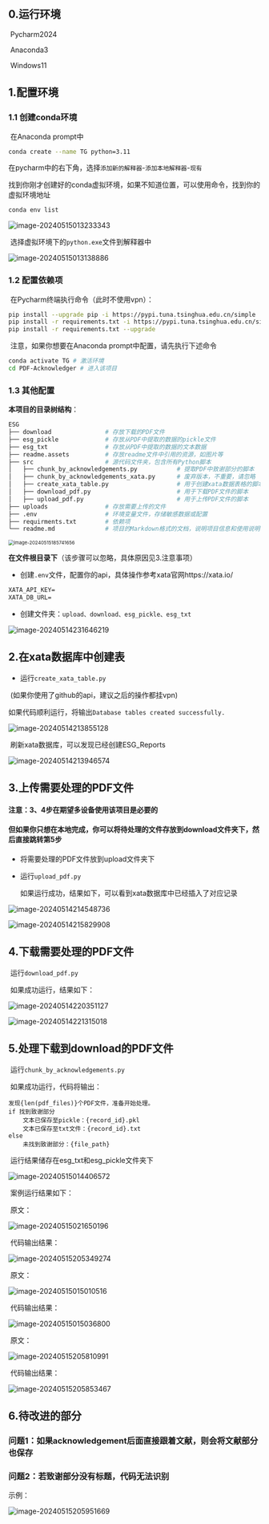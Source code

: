 ## 0.运行环境

​	Pycharm2024

​	Anaconda3

​	Windows11

## 1.配置环境

### 1.1 创建conda环境

​	在Anaconda prompt中

```bash
conda create --name TG python=3.11
```

​	在pycharm中的右下角，选择`添加新的解释器`-`添加本地解释器`-`现有`

​	找到你刚才创建好的conda虚拟环境，如果不知道位置，可以使用命令，找到你的虚拟环境地址

```bash
conda env list
```

![image-20240515013233343](./readme.assets/image-20240515013233343.png)

​	选择虚拟环境下的`python.exe`文件到解释器中

![image-20240515013138886](./readme.assets/image-20240515013138886.png)

### 1.2 配置依赖项

​	在Pycharm终端执行命令（此时不使用vpn）：

```bash
pip install --upgrade pip -i https://pypi.tuna.tsinghua.edu.cn/simple
pip install -r requirements.txt -i https://pypi.tuna.tsinghua.edu.cn/simple
pip install -r requirements.txt --upgrade
```

​	注意，如果你想要在Anaconda prompt中配置，请先执行下述命令

```bash
conda activate TG # 激活环境
cd PDF-Acknowledger # 进入该项目
```

### 1.3 其他配置

**本项目的目录树结构**：

```bash
ESG
├── download               # 存放下载的PDF文件
├── esg_pickle             # 存放从PDF中提取的数据的pickle文件
├── esg_txt                # 存放从PDF中提取的数据的文本数据
├── readme.assets          # 存放readme文件中引用的资源，如图片等
├── src                    # 源代码文件夹，包含所有Python脚本
│   ├── chunk_by_acknowledgements.py           # 提取PDF中致谢部分的脚本
│   ├── chunk_by_acknowledgements_xata.py      # 废弃版本，不重要，请忽略
│   ├── create_xata_table.py                   # 用于创建xata数据表格的脚本
│   ├── download_pdf.py                        # 用于下载PDF文件的脚本
│   ├── upload_pdf.py                          # 用于上传PDF文件的脚本
├── uploads                # 存放需要上传的文件
├── .env                   # 环境变量文件，存储敏感数据或配置
├── requirments.txt        # 依赖项
└── readme.md              # 项目的Markdown格式的文档，说明项目信息和使用说明

```

<img src="./readme.assets/image-20240515185741656.png" alt="image-20240515185741656" style="zoom:67%;" />

 **在文件根目录下**（该步骤可以忽略，具体原因见3.注意事项）

- 创建`.env`文件，配置你的api，具体操作参考xata官网https://xata.io/

```txt
XATA_API_KEY=
XATA_DB_URL=
```

- 创建文件夹：`upload、download、esg_pickle、esg_txt`

![image-20240514231646219](./readme.assets/image-20240514231646219.png)

## 2.在xata数据库中创建表

- 运行`create_xata_table.py` 

​	(如果你使用了github的api，建议之后的操作都挂vpn)

​	如果代码顺利运行，将输出`Database tables created successfully.`

![image-20240514213855128](./readme.assets/image-20240514213855128.png)

​	刷新xata数据库，可以发现已经创建ESG_Reports

![image-20240514213946574](./readme.assets/image-20240514213946574.png)

## 3.上传需要处理的PDF文件

#### **注意：3、4步在期望多设备使用该项目是必要的**

#### 但如果你只想在本地完成，你可以将待处理的文件存放到download文件夹下，然后直接跳转第5步

- 将需要处理的PDF文件放到upload文件夹下

- 运行`upload_pdf.py`

  如果运行成功，结果如下，可以看到xata数据库中已经插入了对应记录

![image-20240514214548736](./readme.assets/image-20240514214548736.png)

![image-20240514215829908](./readme.assets/image-20240514215829908.png)

## 4.下载需要处理的PDF文件

​	运行`download_pdf.py`

​	如果成功运行，结果如下：

![image-20240514220351127](./readme.assets/image-20240514220351127.png)

![image-20240514221315018](./readme.assets/image-20240514221315018.png)

## 5.处理下载到download的PDF文件

​	运行`chunk_by_acknowledgements.py`

​	如果成功运行，代码将输出：

```
发现{len(pdf_files)}个PDF文件，准备开始处理。
if 找到致谢部分
	文本已保存至pickle：{record_id}.pkl
	文本已保存至txt文件：{record_id}.txt
else 
	未找到致谢部分：{file_path}
```

​	运行结果储存在esg_txt和esg_pickle文件夹下

![image-20240515014406572](./readme.assets/image-20240515014406572.png)

​	案例运行结果如下：

​	原文：

![image-20240515021650196](./readme.assets/image-20240515021650196.png)

​	代码输出结果：

![image-20240515205349274](./readme.assets/image-20240515205349274.png)

​	原文：

![image-20240515015010516](./readme.assets/image-20240515015010516.png)

​	代码输出结果：

![image-20240515015036800](./readme.assets/image-20240515015036800.png)

​	原文：

![image-20240515205810991](./readme.assets/image-20240515205810991.png)

​	代码输出结果：

![image-20240515205853467](./readme.assets/image-20240515205853467.png)

## 6.待改进的部分

### 问题1：如果acknowledgement后面直接跟着文献，则会将文献部分也保存

### 问题2：若致谢部分没有标题，代码无法识别

示例：

![image-20240515205951669](./readme.assets/image-20240515205951669.png)

​	